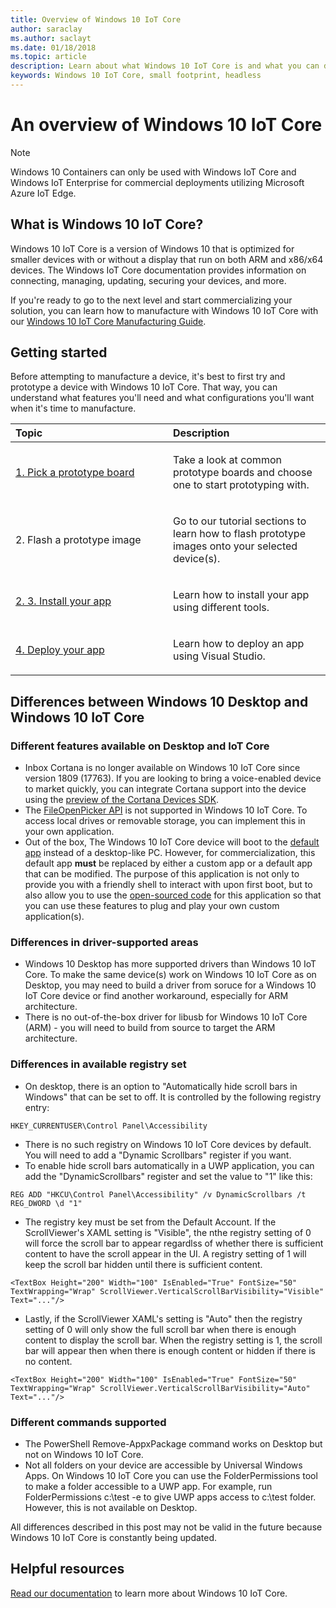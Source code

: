 ```yaml
---
title: Overview of Windows 10 IoT Core
author: saraclay
ms.author: saclayt
ms.date: 01/18/2018
ms.topic: article
description: Learn about what Windows 10 IoT Core is and what you can do with it.
keywords: Windows 10 IoT Core, small footprint, headless 
---
```


# An overview of Windows 10 IoT Core

> [!NOTE]
> Windows 10 Containers can only be used with Windows IoT Core and Windows IoT Enterprise for commercial deployments utilizing Microsoft Azure IoT Edge.

## What is Windows 10 IoT Core?
Windows 10 IoT Core is a version of Windows 10 that is optimized for smaller devices with or without a display that run on both ARM and x86/x64 devices. The Windows IoT Core documentation provides information on connecting, managing, updating, securing your devices, and more. 

If you're ready to go to the next level and start commercializing your solution, you can learn how to manufacture with Windows 10 IoT Core with our [Windows 10 IoT Core Manufacturing Guide](https://docs.microsoft.com/en-us/windows-hardware/manufacture/iot/iot-core-manufacturing-guide). 

## Getting started

Before attempting to manufacture a device, it's best to first try and prototype a device with Windows 10 IoT Core. That way, you can understand what features you'll need and what configurations you'll want when it's time to manufacture.

<table>
<colgroup>
<col width="50%" />
<col width="50%" />
</colgroup>
<thead>
<tr class="header">
<th align="left">Topic</th>
<th align="left">Description</th>
</tr>
</thead>
<tbody>

<tr class="odd">
<td align="left"><p><a href="https://docs.microsoft.com/en-us/windows/iot-core/tutorials/quickstarter/PrototypeBoards"
>1. Pick a prototype board</a></p></td>
<td align="left"><p>Take a look at common prototype boards and choose one to start prototyping with.</p></td>
</tr>

<tr class="odd">
<td align="left"><p>2. Flash a prototype image</p></td>
<td align="left"><p>Go to our tutorial sections to learn how to flash prototype images onto your selected device(s). </p></td>
</tr>

<tr class="odd">
<td align="left"><p><a href="https://docs.microsoft.com/en-us/windows/iot-core/develop-your-app/appinstaller">2. 3. Install your app</a></p></td>
<td align="left"><p>Learn how to install your app using different tools.</p></td>
</tr>

<tr class="odd">
<td align="left"><p><a href="https://docs.microsoft.com/en-us/windows/iot-core/develop-your-app/appdeployment">4. Deploy your app</a></p></td>
<td align="left"><p>Learn how to deploy an app using Visual Studio.</p></td>
</tr>

</tbody>
</table>

## Differences between Windows 10 Desktop and Windows 10 IoT Core

### Different features available on Desktop and IoT Core

* Inbox Cortana is no longer available on Windows 10 IoT Core since version 1809 (17763). If you are looking to bring a voice-enabled device to market quickly, you can integrate Cortana support into the device using the [preview of the Cortana Devices SDK](https://developer.microsoft.com/en-us/cortana/devices).
* The [FileOpenPicker API](https://docs.microsoft.com/en-us/uwp/api/windows.storage.pickers.fileopenpicker) is not supported in Windows 10 IoT Core. To access local drives or removable storage, you can implement this in your own application.
* Out of the box, The Windows 10 IoT Core device will boot to the [default app](https://docs.microsoft.com/en-us/windows/iot-core/develop-your-app/iotcoredefaultapp) instead of a desktop-like PC. However, for commercialization, this default app **must** be replaced by either a custom app or a default app that can be modified. The purpose of this application is not only to provide you with a friendly shell to interact with upon first boot, but to also allow you to use the [open-sourced code](https://github.com/Microsoft/Windows-iotcore-samples/tree/master/Samples/IoTCoreDefaultApp) for this application so that you can use these features to plug and play your own custom application(s).

### Differences in driver-supported areas

* Windows 10 Desktop has more supported drivers than Windows 10 IoT Core. To make the same device(s) work on Windows 10 IoT Core as on Desktop, you may need to build a driver from soruce for a Windows 10 IoT Core device or find another workaround, especially for ARM architecture.
* There is no out-of-the-box driver for libusb for Windows 10 IoT Core (ARM) - you will need to build from source to target the ARM architecture.

### Differences in available registry set

* On desktop, there is an option to "Automatically hide scroll bars in Windows" that can be set to off. It is controlled by the following registry entry: 

```
HKEY_CURRENTUSER\Control Panel\Accessibility
```

* There is no such registry on Windows 10 IoT Core devices by default. You will need to add a "Dynamic Scrollbars" register if you want.
* To enable hide scroll bars automatically in a UWP application, you can add the "DynamicScrollbars" register and set the value to "1" like this:

```
REG ADD "HKCU\Control Panel\Accessibility" /v DynamicScrollbars /t REG_DWORD \d "1"
```

* The registry key must be set from the Default Account. If the ScrollViewer's XAML setting is "Visible", the nthe registry setting of 0 will force the scroll bar to appear regardlss of whether there is sufficient content to have the scroll appear in the UI. A registry setting of 1 will keep the scroll bar hidden until there is sufficient content.

```
<TextBox Height="200" Width="100" IsEnabled="True" FontSize="50" TextWrapping="Wrap" ScrollViewer.VerticalScrollBarVisibility="Visible" Text="..."/>
```

* Lastly, if the ScrollViewer XAML's setting is "Auto" then the registry setting of 0 will only show the full scroll bar when there is enough content to display the scroll bar. When the registry setting is 1, the scroll bar will appear then when there is enough content or hidden if there is no content.

```
<TextBox Height="200" Width="100" IsEnabled="True" FontSize="50" TextWrapping="Wrap" ScrollViewer.VerticalScrollBarVisibility="Auto" Text="..."/>
```

### Different commands supported

* The PowerShell Remove-AppxPackage command works on Desktop but not on Windows 10 IoT Core.
* Not all folders on your device are accessible by Universal Windows Apps. On Windows 10 IoT Core you can use the FolderPermissions tool to make a folder accessible to a UWP app. For example, run FolderPermissions c:\test -e to give UWP apps access to c:\test folder. However, this is not available on Desktop.

All differences described in this post may not be valid in the future because Windows 10 IoT Core is constantly being updated.

## Helpful resources
[Read our documentation](https://docs.microsoft.com/windows/iot-core/) to learn more about Windows 10 IoT Core.
